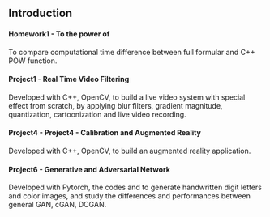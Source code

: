 Introduction
------------
#### Homework1 - To the power of
To compare computational time difference between full formular and C++ POW function.

#### Project1 - Real Time Video Filtering

Developed with C++, OpenCV, to build a live video system with special effect from scratch, by applying blur filters, gradient magnitude, quantization, cartoonization and live video recording.

#### Project4 - Project4 - Calibration and Augmented Reality
Developed with C++, OpenCV, to build an augmented reality application.

#### Project6 - Generative and Adversarial Network

Developed with Pytorch, the codes and to generate handwritten digit letters and color images, and study the differences and performances between general GAN, cGAN, DCGAN.
